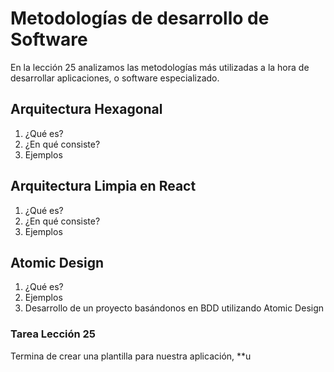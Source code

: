# Metodologías de desarrollo de Software

En la lección 25 analizamos las metodologías más utilizadas a la hora de desarrollar aplicaciones, o software especializado.

## Arquitectura Hexagonal

1. ¿Qué es?
2. ¿En qué consiste?
3. Ejemplos

## Arquitectura Limpia en React

1. ¿Qué es?
2. ¿En qué consiste?
3. Ejemplos

## Atomic Design

1. ¿Qué es?
2. Ejemplos
3. Desarrollo de un proyecto basándonos en BDD utilizando Atomic Design

### Tarea Lección 25

Termina de crear una plantilla para nuestra aplicación, **u
